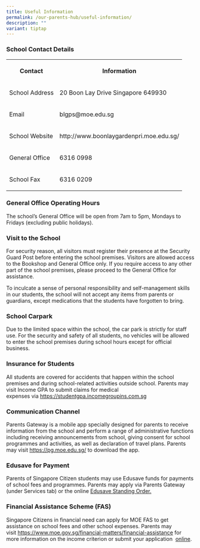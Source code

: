 ```yaml
---
title: Useful Information
permalink: /our-parents-hub/useful-information/
description: ""
variant: tiptap
---
```

<h3>School Contact Details</h3>
<table style="minWidth: 50px">
<colgroup>
<col>
<col>
</colgroup>
<tbody>
<tr>
<th rowspan="1" colspan="1">
<p>Contact</p>
</th>
<th rowspan="1" colspan="1">
<p>Information</p>
</th>
</tr>
<tr>
<td rowspan="1" colspan="1">
<p>School Address</p>
</td>
<td rowspan="1" colspan="1">
<p>20 Boon Lay Drive Singapore 649930</p>
</td>
</tr>
<tr>
<td rowspan="1" colspan="1">
<p>Email</p>
</td>
<td rowspan="1" colspan="1">
<p>blgps@moe.edu.sg</p>
</td>
</tr>
<tr>
<td rowspan="1" colspan="1">
<p>School Website</p>
</td>
<td rowspan="1" colspan="1">
<p>http://www.boonlaygardenpri.moe.edu.sg/</p>
</td>
</tr>
<tr>
<td rowspan="1" colspan="1">
<p>General Office</p>
</td>
<td rowspan="1" colspan="1">
<p>6316 0998</p>
</td>
</tr>
<tr>
<td rowspan="1" colspan="1">
<p>School Fax</p>
</td>
<td rowspan="1" colspan="1">
<p>6316 0209</p>
</td>
</tr>
</tbody>
</table>
<p></p>
<h3>General Office Operating Hours</h3>
<p></p>
<p>The school’s General Office will be open from 7am to 5pm, Mondays to Fridays
(excluding public holidays).</p>
<p></p>
<h3>Visit to the School</h3>
<p>For security reason, all visitors must register their presence at the
Security Guard Post before entering the school premises. Visitors are allowed
access to the Bookshop and General Office only. If you require access to
any other part of the school premises, please proceed to the General Office
for assistance.</p>
<p>To inculcate a sense of personal responsibility and self-management skills
in our students, the school will not accept any items from parents or guardians,
except medications that the students have forgotten to bring.</p>
<h3>School Carpark</h3>
<p>Due to the limited space within the school, the car park is strictly for
staff use. For the security and safety of all students, no vehicles will
be allowed to enter the school premises during school hours except for
official business.</p>
<h3>Insurance for Students</h3>
<p>All students are covered for accidents that happen within the school premises
and during school-related activities outside school. Parents may visit
Income GPA to submit claims for medical expenses&nbsp;via&nbsp;<a href="https://studentgpa.incomegroupins.com.sg/#/" rel="noopener noreferrer nofollow" target="_blank">https://studentgpa.incomegroupins.com.sg</a>
</p>
<h3>Communication Channel</h3>
<p>Parents Gateway is a mobile app specially designed for parents to receive
information from the school and perform a range of administrative functions
including receiving announcements from school, giving consent for school
programmes and activities, as well as declaration of travel plans. Parents
may visit&nbsp;<a href="https://pg.moe.edu.sg/" rel="noopener noreferrer nofollow" target="_blank">https://pg.moe.edu.sg/</a>&nbsp;to
download the app.</p>
<h3>Edusave for Payment</h3>
<p>Parents of Singapore Citizen students may use Edusave funds for payments
of school fees and programmes. Parents may apply via Parents Gateway (under
Services tab) or the online&nbsp;<a href="https://form.gov.sg/5be24a1bb3f842000fdc4e59" rel="noopener noreferrer nofollow" target="_blank">Edusave Standing Order.</a>
</p>
<h3>Financial Assistance Scheme (FAS)</h3>
<p>Singapore Citizens in financial need can apply for MOE FAS to get assistance
on school fees and other school expenses. Parents may visit&nbsp;<a href="https://www.moe.gov.sg/financial-matters/financial-assistance" rel="noopener noreferrer nofollow" target="_blank">https://www.moe.gov.sg/financial-matters/financial-assistance</a>&nbsp;for
more information on the income criterion or submit your application&nbsp;
<a href="https://form.gov.sg/632432ba67747a0011d4a0cc" rel="noopener noreferrer nofollow" target="_blank">online</a>.</p>